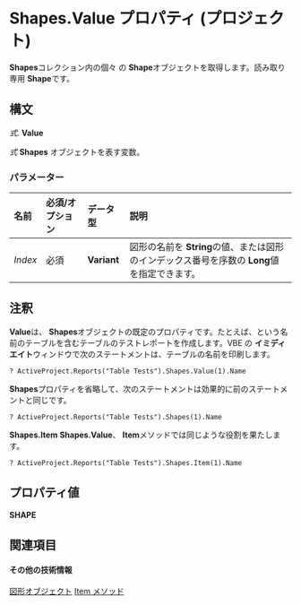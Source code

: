 
# Shapes.Value プロパティ (プロジェクト)
 **Shapes**コレクション内の個々 の **Shape**オブジェクトを取得します。読み取り専用 **Shape**です。

## 構文

 _式_. **Value**

 _式_ **Shapes** オブジェクトを表す変数。


### パラメーター



|**名前**|**必須/オプション**|**データ型**|**説明**|
|:-----|:-----|:-----|:-----|
| _Index_|必須|**Variant**|図形の名前を **String**の値、または図形のインデックス番号を序数の **Long**値を指定できます。|

## 注釈

 **Value**は、  **Shapes**オブジェクトの既定のプロパティです。たとえば、という名前のテーブルを含むテーブルのテストレポートを作成します。VBE の **イミディ エイト**ウィンドウで次のステートメントは、テーブルの名前を印刷します。


```
? ActiveProject.Reports("Table Tests").Shapes.Value(1).Name
```

 **Shapes**プロパティを省略して、次のステートメントは効果的に前のステートメントと同じです。




```
? ActiveProject.Reports("Table Tests").Shapes(1).Name
```

 **Shapes.Item** **Shapes.Value**、  **Item**メソッドでは同じような役割を果たします。




```
? ActiveProject.Reports("Table Tests").Shapes.Item(1).Name
```


## プロパティ値

 **SHAPE**


## 関連項目


#### その他の技術情報


[図形オブジェクト](6e42040c-dd5a-de4c-afa8-f9e33d1e5054.md)
[Item メソッド](43fba4f4-f3d3-20a0-2c77-15e31dcdcbf5.md)